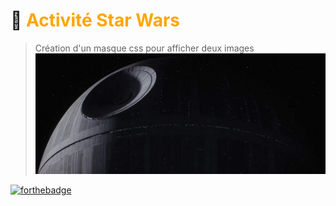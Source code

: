# 🚀 <font color="orange"> Activité Star Wars </font>
> Création d'un masque css pour afficher deux images
![Lune noir](asset/sw-simple-scene-1.jpg)

[![forthebadge](https://forthebadge.com/images/badges/validated-html5.svg)](https://forthebadge.com)